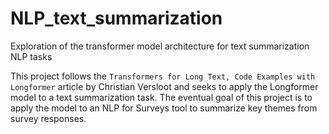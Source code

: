 # NLP_text_summarization
Exploration of the transformer model architecture for text summarization NLP tasks

This project follows the `Transformers for Long Text, Code Examples with Longformer` article by Christian Versloot and seeks to apply the Longformer model to a text summarization task.  The eventual goal of this project is to apply the model to an NLP for Surveys tool to summarize key themes from survey responses.
